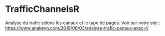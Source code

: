 # TrafficChannelsR
Analyse du trafic selons les canaux et le type de pages.
Voir sur notre site : https://www.anakeyn.com/2019/06/03/analyse-trafic-canaux-avec-r/

